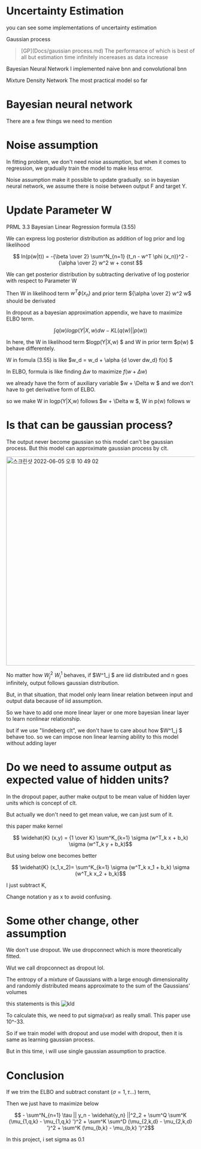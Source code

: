 # Uncertainty Estimation

you can see some implementations of uncertainty estimation

Gaussian process 
> [GP](Docs/gaussian process.md)
The performance of which is best of all but estimation time infinitely incereases as data increase

Bayesian Neural Network
I implemented naive bnn and convolutional bnn

Mixture Density Network
The most practical model so far

# Bayesian neural network

There are a few things we need to mention

# Noise assumption

In fitting problem, we don't need noise assumption, but when it comes to regression, we gradually train the model to make less error. 

Noise assumption make it possible to update gradually. so in bayesian neural network, we assume there is noise between output F and target Y.

# Update Parameter W

PRML 3.3 Bayesian Linear Regression formula (3.55)

We can express log posterior distribution as addition of log prior and log likelihood

$$ ln(p(w|t)) = -{\beta \over 2} \sum^N_{n=1} {t_n - w^T \phi (x_n)}^2 - {\alpha \over 2} w^2 w + const $$

We can get posterior distribution by subtracting derivative of log posterior with respect to Parameter W

Then W in likelihood term $w^T \phi (x_n)$ and prior term 
${\alpha \over 2} w^2 w$ should be derivated

In dropout as a bayesian approximation appendix, we have to maximize ELBO term.

$$ \int q(w) logp(Y|X,w)dw - KL(q(w)||p(w)) $$

In here, the W in likelihood term $logp(Y|X,w) $ and W in prior term $p(w) $ behave differentely.

W in fomula (3.55) is like $w_d = w_d + \alpha {d \over dw_d} f(x) $

In ELBO, formula is like finding $\Delta w$ to maximize $f(w + \Delta w)$ 

we already have the form of auxiliary variable $w + \Delta w $ and we don't have to get derivative form of ELBO.

so we make W in logp(Y|X,w) follows $w + \Delta w $, W in p(w) follows w

# Is that can be gaussian process?

The output never become gaussian so this model can't be gaussian process. But this model can approximate gaussian process by clt.

<img width="559" alt="스크린샷 2022-06-05 오후 10 49 02" src="https://user-images.githubusercontent.com/24292848/172053919-81ed5d46-58ac-4c32-bbea-f8f7d90a0384.png">

No matter how $W^2_j$ $W^1_i$ behaves, if $W^1_j $ are iid distributed and n goes infinitely, output follows gaussian distribution.

But, in that situation, that model only learn linear relation between input and output data
because of iid assumption.

So we have to add one more linear layer or one more bayesian linear layer to learn nonlinear relationship.

but if we use "lindeberg clt", we don't have to care about how $W^1_j $ behave too. so we can impose non linear learning ability to this model without adding layer

# Do we need to assume output as expected value of hidden units?

In the dropout paper, auther make output to be mean value of hidden layer units which is concept of clt. 

But actually we don't need to get mean value, we can just sum of it. 

this paper make kernel 

$$ \widehat{K} (x,y) = {1 \over K} \sum^K_{k=1} \sigma (w^T_k x + b_k) \sigma (w^T_k y + b_k)$$

But using below one becomes better

$$ \widehat{K} (x_1,x_2)= \sum^K_{k=1} \sigma (w^T_k x_1 + b_k) \sigma (w^T_k x_2 + b_k)$$

I just subtract K,

Change notation y as x to avoid confusing.

# Some other change, other assumption

We don't use dropout. We use dropconnect which is more theoretically fitted.

Wut we call dropconnect as dropout lol.

The entropy of a mixture of Gaussians with a large enough dimensionality and randomly distributed means approximate to the sum of the Gaussians’ volumes

this statements is this
![kld](https://user-images.githubusercontent.com/24292848/172194266-970c554a-c9fb-49aa-9f40-631a9e7ce684.jpeg)

To calculate this, we need to put sigma(var) as really small. This paper use 10^-33.

So if we train model with dropout and use model with dropout, then it is same as learning gaussian process.

But in this time, i will use single gaussian assumption to practice.

# Conclusion

If we trim the ELBO and subtract constant ($\sigma = 1, \tau$...) term,

Then we just have to maximize below

$$ - \sum^N_{n=1} \tau || y_n - \widehat{y_n} ||^2_2 + \sum^Q \sum^K (\mu_{1,q,k} - \mu_{1,q,k} ')^2 + \sum^K \sum^D (\mu_{2,k,d} - \mu_{2,k,d} ')^2 + \sum^K (\mu_{b,k} - \mu_{b,k} ')^2$$

In this project, i set sigma as 0.1
